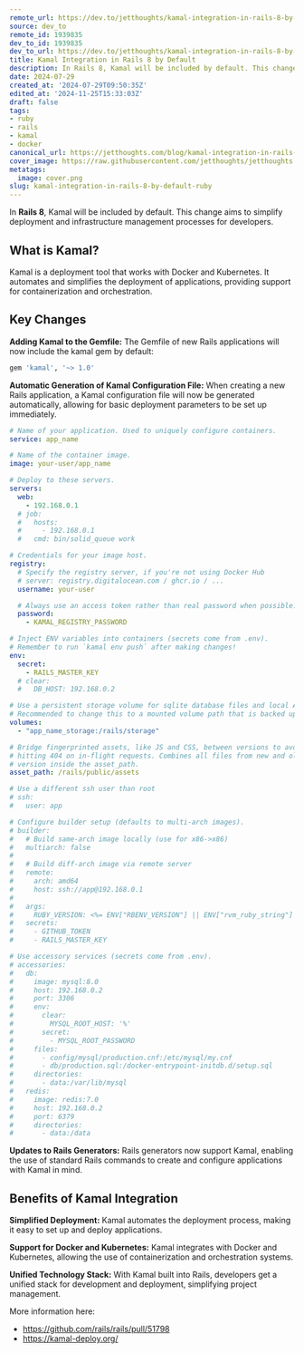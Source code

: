 ```yaml
---
remote_url: https://dev.to/jetthoughts/kamal-integration-in-rails-8-by-default-538m
source: dev_to
remote_id: 1939835
dev_to_id: 1939835
dev_to_url: https://dev.to/jetthoughts/kamal-integration-in-rails-8-by-default-538m
title: Kamal Integration in Rails 8 by Default
description: In Rails 8, Kamal will be included by default. This change aims to simplify deployment and...
date: 2024-07-29
created_at: '2024-07-29T09:50:35Z'
edited_at: '2024-11-25T15:33:03Z'
draft: false
tags:
- ruby
- rails
- kamal
- docker
canonical_url: https://jetthoughts.com/blog/kamal-integration-in-rails-8-by-default-ruby/
cover_image: https://raw.githubusercontent.com/jetthoughts/jetthoughts.github.io/master/content/blog/kamal-integration-in-rails-8-by-default-ruby/cover.png
metatags:
  image: cover.png
slug: kamal-integration-in-rails-8-by-default-ruby
---
```


In **Rails 8**, Kamal will be included by default. This change aims to simplify deployment and infrastructure management processes for developers.

## What is Kamal?

Kamal is a deployment tool that works with Docker and Kubernetes. It automates and simplifies the deployment of applications, providing support for containerization and orchestration.

## Key Changes

**Adding Kamal to the Gemfile:**
The Gemfile of new Rails applications will now include the kamal gem by default:

```ruby
gem 'kamal', '~> 1.0'
```

**Automatic Generation of Kamal Configuration File:**
When creating a new Rails application, a Kamal configuration file will now be generated automatically, allowing for basic deployment parameters to be set up immediately.

```yaml
# Name of your application. Used to uniquely configure containers.
service: app_name

# Name of the container image.
image: your-user/app_name

# Deploy to these servers.
servers:
  web:
    - 192.168.0.1
  # job:
  #   hosts:
  #     - 192.168.0.1
  #   cmd: bin/solid_queue work

# Credentials for your image host.
registry:
  # Specify the registry server, if you're not using Docker Hub
  # server: registry.digitalocean.com / ghcr.io / ...
  username: your-user

  # Always use an access token rather than real password when possible.
  password:
    - KAMAL_REGISTRY_PASSWORD

# Inject ENV variables into containers (secrets come from .env).
# Remember to run `kamal env push` after making changes!
env:
  secret:
    - RAILS_MASTER_KEY
  # clear:
  #   DB_HOST: 192.168.0.2

# Use a persistent storage volume for sqlite database files and local Active Storage files.
# Recommended to change this to a mounted volume path that is backed up off server.
volumes:
  - "app_name_storage:/rails/storage"

# Bridge fingerprinted assets, like JS and CSS, between versions to avoid
# hitting 404 on in-flight requests. Combines all files from new and old
# version inside the asset_path.
asset_path: /rails/public/assets

# Use a different ssh user than root
# ssh:
#   user: app

# Configure builder setup (defaults to multi-arch images).
# builder:
#   # Build same-arch image locally (use for x86->x86)
#   multiarch: false
#
#   # Build diff-arch image via remote server
#   remote:
#     arch: amd64
#     host: ssh://app@192.168.0.1
#
#   args:
#     RUBY_VERSION: <%= ENV["RBENV_VERSION"] || ENV["rvm_ruby_string"] || "#{RUBY_ENGINE}-#{RUBY_ENGINE_VERSION}" %>
#   secrets:
#     - GITHUB_TOKEN
#     - RAILS_MASTER_KEY

# Use accessory services (secrets come from .env).
# accessories:
#   db:
#     image: mysql:8.0
#     host: 192.168.0.2
#     port: 3306
#     env:
#       clear:
#         MYSQL_ROOT_HOST: '%'
#       secret:
#         - MYSQL_ROOT_PASSWORD
#     files:
#       - config/mysql/production.cnf:/etc/mysql/my.cnf
#       - db/production.sql:/docker-entrypoint-initdb.d/setup.sql
#     directories:
#       - data:/var/lib/mysql
#   redis:
#     image: redis:7.0
#     host: 192.168.0.2
#     port: 6379
#     directories:
#       - data:/data
```

**Updates to Rails Generators:**
Rails generators now support Kamal, enabling the use of standard Rails commands to create and configure applications with Kamal in mind.

## Benefits of Kamal Integration

**Simplified Deployment:**
Kamal automates the deployment process, making it easy to set up and deploy applications.

**Support for Docker and Kubernetes:**
Kamal integrates with Docker and Kubernetes, allowing the use of containerization and orchestration systems.

**Unified Technology Stack:**
With Kamal built into Rails, developers get a unified stack for development and deployment, simplifying project management.

More information here:

- <https://github.com/rails/rails/pull/51798>
- <https://kamal-deploy.org/>
